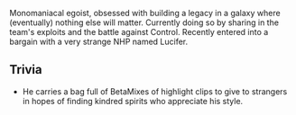 Monomaniacal egoist, obsessed with building a legacy in a galaxy where (eventually) nothing else will matter. Currently doing so by sharing in the team's exploits and the battle against Control. Recently entered into a bargain with a very strange NHP named Lucifer.

## Trivia

- He carries a bag full of BetaMixes of highlight clips to give to strangers in hopes of finding kindred spirits who appreciate his style.
